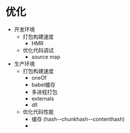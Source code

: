 # 优化

- 开发环境
  - 打包构建速度
    - HMR
  - 优化代码调试
    - source map
- 生产环境
  - 打包构建速度
    - oneOf
    - babel缓存
    - 多进程打包
    - externals
    - dll
  - 优化代码性能
    - 缓存 (hash--chunkhash--contenthash)
    -
